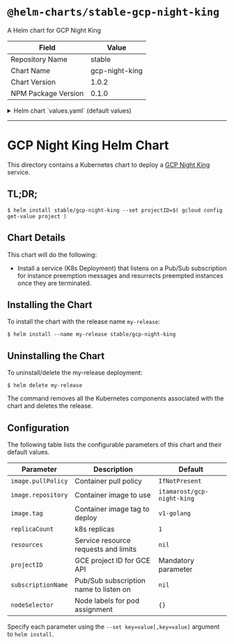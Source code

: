# `@helm-charts/stable-gcp-night-king`

A Helm chart for GCP Night King

| Field               | Value          |
| ------------------- | -------------- |
| Repository Name     | stable         |
| Chart Name          | gcp-night-king |
| Chart Version       | 1.0.2          |
| NPM Package Version | 0.1.0          |

<details>

<summary>Helm chart `values.yaml` (default values)</summary>

```yaml
# Default values for gcp-night-king.
# This is a YAML-formatted file.
# Declare variables to be passed into your templates.
replicaCount: 1
image:
  repository: itamarost/gcp-night-king
  tag: v1-golang
  pullPolicy: IfNotPresent
## Node labels for pod assignment
## Ref: https://kubernetes.io/docs/user-guide/node-selection/
##
nodeSelector: {}
resources:
  {}
  # We usually recommend not to specify default resources and to leave this as a conscious
  # choice for the user. This also increases chances charts run on environments with little
  # resources, such as Minikube. If you do want to specify resources, uncomment the following
  # lines, adjust them as necessary, and remove the curly braces after 'resources:'.
  # limits:
  #  cpu: 100m
  #  memory: 128Mi
  # requests:
  #  cpu: 100m
  #  memory: 128Mi

# GCE project ID for GCE API usage - mandatory parameter
projectID: 'MUST PROVIDE PROJECT ID'
# Pub/Sub subscription name to listen on
# subscriptionName: your-pubsub-subscription-name
```

</details>

---

# GCP Night King Helm Chart

This directory contains a Kubernetes chart to deploy a
[GCP Night King](https://github.com/itamaro/gcp-go-night-king) service.

## TL;DR;

```console
$ helm install stable/gcp-night-king --set projectID=$( gcloud config get-value project )
```

## Chart Details

This chart will do the following:

- Install a service (K8s Deployment) that listens on a Pub/Sub subscription for instance preemption
  messages and resurrects preempted instances once they are terminated.

## Installing the Chart

To install the chart with the release name `my-release`:

```console
$ helm install --name my-release stable/gcp-night-king
```

## Uninstalling the Chart

To uninstall/delete the my-release deployment:

```console
$ helm delete my-release
```

The command removes all the Kubernetes components associated with the chart and deletes the release.

## Configuration

The following table lists the configurable parameters of this chart and their default values.

| Parameter          | Description                            | Default                    |
| ------------------ | -------------------------------------- | -------------------------- |
| `image.pullPolicy` | Container pull policy                  | `IfNotPresent`             |
| `image.repository` | Container image to use                 | `itamarost/gcp-night-king` |
| `image.tag`        | Container image tag to deploy          | `v1-golang`                |
| `replicaCount`     | k8s replicas                           | `1`                        |
| `resources`        | Service resource requests and limits   | `nil`                      |
| `projectID`        | GCE project ID for GCE API             | Mandatory parameter        |
| `subscriptionName` | Pub/Sub subscription name to listen on | `nil`                      |
| `nodeSelector`     | Node labels for pod assignment         | `{}`                       |

Specify each parameter using the `--set key=value[,key=value]` argument to `helm install`.
